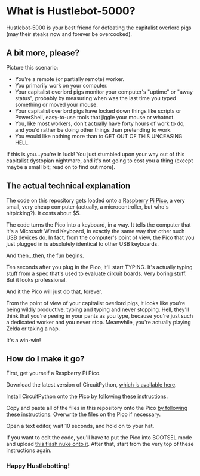 # What is Hustlebot-5000?

Hustlebot-5000 is your best friend for defeating the capitalist overlord pigs (may their steaks now and forever be overcooked).

## A bit more, please?

Picture this scenario:

- You're a remote (or partially remote) worker.
- You primarily work on your computer.
- Your capitalist overlord pigs monitor your computer's "uptime" or "away status", probably by measuring when was the last time you typed something or moved your mouse.
- Your capitalist overlord pigs have locked down things like scripts or PowerShell, easy-to-use tools that jiggle your mouse or whatnot.
- You, like most workers, don't actually have forty hours of work to do, and you'd rather be doing other things than pretending to work.
- You would like nothing more than to GET OUT OF THIS UNCEASING HELL.

If this is you...you're in luck! You just stumbled upon your way out of this capitalist dystopian nightmare, and it's not going to cost you a thing (except maybe a small bit; read on to find out more).

## The actual technical explanation

The code on this repository gets loaded onto a [Raspberry Pi Pico](https://www.raspberrypi.com/products/raspberry-pi-pico/), a very small, very cheap computer (actually, a microcontroller, but who's nitpicking?). It costs about $5.

The code turns the Pico into a keyboard, in a way. It tells the computer that it's a Microsoft Wired Keyboard, in exactly the same way that other such USB devices do. In fact, from the computer's point of view, the Pico that you just plugged in is absolutely identical to other USB keyboards.

And then...then, the fun begins.

Ten seconds after you plug in the Pico, it'll start TYPING. It's actually typing stuff from a spec that's used to evaluate circuit boards. Very boring stuff. But it looks professional.

And it the Pico will just do that, forever.

From the point of view of your capitalist overlord pigs, it looks like you're being wildly productive, typing and typing and never stopping. Hell, they'll think that you're peeing in your pants as you type, because you're just such a dedicated worker and you never stop. Meanwhile, you're actually playing Zelda or taking a nap.

It's a win-win!

## How do I make it go?

First, get yourself a Raspberry Pi Pico.

Download the latest version of CircuitPython, [which is available here](https://learn.adafruit.com/welcome-to-circuitpython/installing-circuitpython).

Install CircuitPython onto the Pico [by following these instructions](https://learn.adafruit.com/welcome-to-circuitpython/installing-circuitpython).

Copy and paste all of the files in this repository onto the Pico [by following these instructions](https://learn.adafruit.com/welcome-to-circuitpython/the-circuitpy-drive). Overwrite the files on the Pico if necessary.

Open a text editor, wait 10 seconds, and hold on to your hat.

If you want to edit the code, you'll have to put the Pico into BOOTSEL mode and upload [this flash nuke onto it](https://learn.adafruit.com/getting-started-with-raspberry-pi-pico-circuitpython/circuitpython#flash-resetting-uf2-3083182). After that, start from the very top of these instructions again.

### Happy Hustlebotting!
